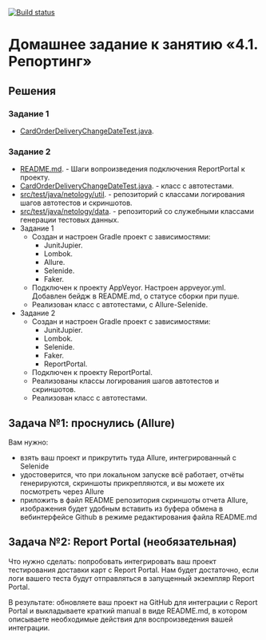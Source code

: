 [![Build status](https://ci.appveyor.com/api/projects/status/h0oln30eed1yylr0?svg=true)](https://ci.appveyor.com/project/Nephedov/cardorderallure)

# Домашнее задание к занятию «4.1. Репортинг»

## Решения
### Задание 1
 * <a href="https://github.com/Nephedov/9.1.Automated-Testing/blob/b4ef48da665cea12021985ce076026cf432d582e/src/test/java/netology/CardOrderDeliveryChangeDateTest.java">CardOrderDeliveryChangeDateTest.java</a>.
### Задание 2
 * <a href="https://github.com/Nephedov/9.2.Automated-Testing/blob/f10aaff5643206a7746056fbaed1992acfe6c6a4/README.md">README.md</a>. - Шаги вопроизведения подключения ReportPortal к проекту.
 * <a href="https://github.com/Nephedov/9.2.Automated-Testing/blob/f10aaff5643206a7746056fbaed1992acfe6c6a4/src/test/java/netology/test/CardOrderDeliveryChangeDateTest.java">CardOrderDeliveryChangeDateTest.java</a>. - класс с автотестами.
 * <a href="https://github.com/Nephedov/9.2.Automated-Testing/tree/f10aaff5643206a7746056fbaed1992acfe6c6a4/src/test/java/netology/util">src/test/java/netology/util</a>. - репозиторий с классами логирования шагов автотестов и скриншотов.
 * <a href="https://github.com/Nephedov/9.2.Automated-Testing/tree/f10aaff5643206a7746056fbaed1992acfe6c6a4/src/test/java/netology/data">src/test/java/netology/data</a>. - репозиторий со служебными классами генерации тестовых данных.
* Задание 1
  * Создан и настроен Gradle проект с зависимостями:
    * JunitJupier.
    * Lombok.
    * Allure.
    * Selenide.
    * Faker.
  * Подключен к проекту AppVeyor. Настроен appveyor.yml. Добавлен бейдж в README.md, о статусе сборки при пуше.
  * Реализован класс с автотестами, с Allure-Selenide.
* Задание 2
  * Создан и настроен Gradle проект с зависимостями:
    * JunitJupier.
    * Lombok.
    * Selenide.
    * Faker.
    * ReportPortal.
  * Подключен к проекту ReportPortal.
  * Реализованы классы логирования шагов автотестов и скриншотов.
  * Реализован класс с автотестами.

## Задача №1: проснулись (Allure)

Вам нужно:   
* взять ваш проект и прикрутить туда Allure, интегрированный с Selenide 
* удостоверится, что при локальном запуске всё работает, отчёты генерируются, скриншоты прикрепляются, и вы можете их посмотреть через Allure 
* приложить в файл README репозитория скриншоты отчета Allure, изображения будет удобным вставить из буфера обмена в вебинтерфейсе Github в режиме редактирования файла README.md

## Задача №2: Report Portal (необязательная)

Что нужно сделать: попробовать интегрировать ваш проект тестирования доставки карт с Report Portal. Нам будет достаточно, если логи вашего теста будут отправляться в запущенный экземпляр Report Portal.

В результате: обновляете ваш проект на GitHub для интеграции с Report Portal и выкладываете краткий manual в виде README.md, в котором описываете необходимые действия для воспроизведения вашей интеграции.
